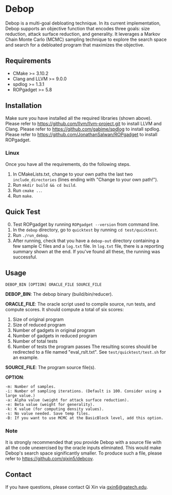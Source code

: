 # Debop

Debop is a multi-goal debloating technique. In its current implementation, Debop supports an objective function that encodes three goals: size reduction, attack surface reduction, and generality. It leverages a Markov Chain Monte Carlo (MCMC) sampling technique to explore the search space and search for a debloated program that maximizes the objective.

## Requirements
* CMake >= 3.10.2
* Clang and LLVM >= 9.0.0
* spdlog >= 1.3.1
* ROPgadget >= 5.8

## Installation
Make sure you have installed all the required libraries (shown above). Please refer to https://github.com/llvm/llvm-project.git to install LLVM and Clang. Please refer to https://github.com/gabime/spdlog to install spdlog. Please refer to https://github.com/JonathanSalwan/ROPgadget to install ROPgadget.

### Linux
Once you have all the requirements, do the following steps.

1. In CMakeLists.txt, change to your own paths the last two `include_directories` (lines ending with "Change to your own path!").
2. Run `mkdir build && cd build`.
3. Run `cmake ..`.
4. Run `make`.

## Quick Test
0. Test ROPgadget by running `ROPgadget --version` from command line.
1. In the `debop` directory, go to `quicktest` by running `cd test/quicktest`.
2. Run `./run_debop`.
3. After running, check that you have a `debop-out` directory containing a few sample C files and a `log.txt` file. In `log.txt` file, there is a reporting summary shown at the end. If you've found all these, the running was successful.

## Usage
```
DEBOP_BIN [OPTION] ORACLE_FILE SOURCE_FILE
```
**DEBOP_BIN**: The debop binary (build/bin/reducer).

**ORACLE_FILE**: The oracle script used to compile source, run tests, and compute scores. It should compute a total of six scores:
1. Size of original program
2. Size of reduced program
3. Number of gadgets in original program
4. Number of gadgets in reduced program
5. Number of total tests
6. Number of tests the program passes
The resulting scores should be redirected to a file named "eval_rslt.txt".
See `test/quicktest/test.sh` for an example.

**SOURCE_FILE**: The program source file(s).

**OPTION**:
```
-m: Number of samples.
-i: Number of sampling iterations. (Default is 100. Consider using a large value.)
-a: Alpha value (weight for attack surface reduction).
-e: Beta value (weight for generality).
-k: K value (for computing density values).
-s: No value needed. Save temp files.
-B: If you want to use MCMC at the BasicBlock level, add this option.
```

### Note
It is strongly recommended that you provide Debop with a source file with all the code unexercised by the oracle inputs eliminated. This would make Debop's search space significantly smaller. To produce such a file, please refer to https://github.com/qixin5/debcov.

## Contact
If you have questions, please contact Qi Xin via qxin6@gatech.edu.

